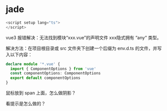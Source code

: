 # jade

```ts
<script setup lang="ts">
</script>
```

vue3 报错解决：无法找到模块“xxx.vue”的声明文件 xxx隐式拥有 “any“ 类型。

解决方法：在项目根目录或 src 文件夹下创建一个后缀为 env.d.ts 的文件，并写入以下内容：

```ts
declare module '*.vue' {
  import { ComponentOptions } from 'vue'
  const componentOptions: ComponentOptions
  export default componentOptions
}
```

鼠标放到 span 上面，怎么做阴影？

看提示是怎么做的？
